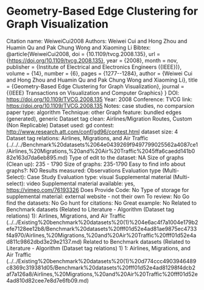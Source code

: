 # Geometry-Based Edge Clustering for Graph Visualization

Citation name: WeiweiCui2008
Authors: Weiwei Cui and Hong Zhou and Huamin Qu and Pak Chung Wong and Xiaoming Li
Bibtex: @article{WeiweiCui2008,
doi = {10.1109/tvcg.2008.135},
url = {https://doi.org/10.1109/tvcg.2008.135},
year = {2008},
month = nov,
publisher = {Institute of Electrical and Electronics Engineers ({IEEE})},
volume = {14},
number = {6},
pages = {1277--1284},
author = {Weiwei Cui and Hong Zhou and Huamin Qu and Pak Chung Wong and Xiaoming Li},
title = {Geometry-Based Edge Clustering for Graph Visualization},
journal = {{IEEE} Transactions on Visualization and Computer Graphics}
}
DOI: https://doi.org/10.1109/TVCG.2008.135
Year: 2008
Conference: TVCG
link: https://doi.org/10.1109/TVCG.2008.135
Notes: case studies, no comparsion
paper type: algorithm
Technique: other
Graph feature: bundled edges (generated), generic
Dataset tag clean: Airlines/Migration Routes, Custom (Non Replicable)
Dataset used: gd contest: http://www.research.att.com/conf/gd96/contest.html
dataset size: 4
Dataset tag relations: Airlines, Migrations, and Air Traffic (../../../Benchmark%20datasets%2064e0439269f9497799025562a4087ce1/Airlines,%20Migrations,%20and%20Air%20Traffic%2045ffa6caedd141b082e163d7da6eb895.md)
Type of edit to the dataset: NA
Size of graphs (Clean up): 235 - 1790
Size of graphs: 235-1790
Easy to find info about graphs?: NO
Results measured: Observations
Evaluation type (Multi-Select): Case Study
Evaluation type: visual
Supplemental material (Multi-select): video
Supplemental material available: yes, https://vimeo.com/76193326
Does Provide Code: No
Type of storage for supplemental material: external website - not their own
To review: No
Go find the datasets: No
Go hunt for citations: No
Great example: No
Related to Benchmark datasets (Related to Literature - Algorithm (Dataset tag relations) 1): Airlines, Migrations, and Air Traffic (../../Existing%20benchmark%20datasets%20(1)%204e6ac4f7a1004e179b2efe7128ee12b8/Benchmark%20datasets%20fff01d52e4ad81ae9875ec4733f4a970/Airlines,%20Migrations,%20and%20Air%20Traffic%20fff01d52e4ad811c9862dbd3e29e2137.md)
Related to Benchmark datasets (Related to Literature - Algorithm (Dataset tag relations) 1) 1: Airlines, Migrations, and Air Traffic (../../Existing%20benchmark%20datasets%20(1)%20d774ccc4903946489c8369c319381d05/Benchmark%20datasets%20fff01d52e4ad81298f4dcb2af7a126a8/Airlines,%20Migrations,%20and%20Air%20Traffic%20fff01d52e4ad810d82cee7e8d7e6fb09.md)